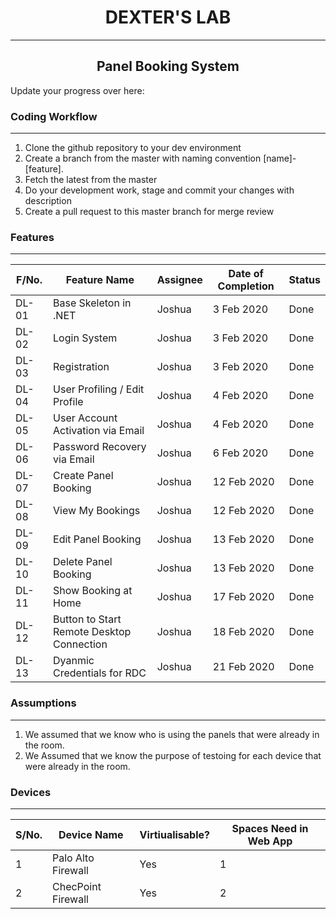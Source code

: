 <h1 align="center"><bold>DEXTER'S LAB</bold></h1>
<hr>

<h2 align="center">Panel Booking System</h2>


Update your progress over here:


<h3>Coding Workflow</h3>

<hr>

1. Clone the github repository to your dev environment
2. Create a branch from the master with naming convention [name]-[feature].
3. Fetch the latest from the master
4. Do your development work, stage and commit your changes with description
5. Create a pull request to this master branch for merge review

<h3>Features</h3>

<hr>

| F/No. |  Feature Name |  Assignee | Date of Completion | Status |
|---|---|---|---|---|
| DL-01 |  Base Skeleton in .NET |  Joshua | 3 Feb 2020 | Done |
| DL-02 |  Login System |  Joshua | 3 Feb 2020 | Done |
| DL-03 |  Registration |  Joshua | 3 Feb 2020 | Done |
|DL-04| User Profiling / Edit Profile | Joshua | 4 Feb 2020 | Done |
|DL-05| User Account Activation via Email | Joshua | 4 Feb 2020 | Done |
|DL-06| Password Recovery via Email | Joshua | 6 Feb 2020 | Done|
|DL-07| Create Panel Booking | Joshua | 12 Feb 2020 |Done|
|DL-08| View My Bookings | Joshua | 12 Feb 2020 |Done|
|DL-09| Edit Panel Booking | Joshua | 13 Feb 2020 |Done|
|DL-10| Delete Panel Booking | Joshua | 13 Feb 2020 |Done|
|DL-11| Show Booking at Home  | Joshua | 17 Feb 2020 |Done|
|DL-12| Button to Start Remote Desktop Connection  | Joshua | 18 Feb 2020 |Done|
|DL-13| Dyanmic Credentials for RDC  | Joshua | 21 Feb 2020 |Done|

<h3>Assumptions</h3>

<hr>

1. We assumed that we know who is using the panels that were already in the room.
2. We Assumed that we know the purpose of testoing for each device that were already in the room.

<h3>Devices</h3>

<hr>

| S/No. | Device Name |  Virtiualisable? | Spaces Need in Web App |
|---|---|---|---|
| 1 |  Palo Alto Firewall |  Yes| 1|
| 2 |  ChecPoint Firewall |  Yes| 2|
